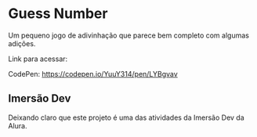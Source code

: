 # Guess Number

Um pequeno jogo de adivinhação que parece bem completo com algumas adições.

Link para acessar: 

CodePen: <https://codepen.io/YuuY314/pen/LYBgvav>

## Imersão Dev

Deixando claro que este projeto é uma das atividades da Imersão Dev da Alura.
